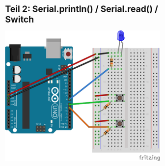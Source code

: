 # Teil 2: Serial.println() / Serial.read() / Switch

![Teil_2_Breadboard.png](Teil_2_Breadboard.png?raw=true)